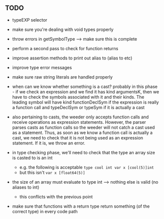 

## TODO
- typeEXP
    selector
- make sure you're dealing with void types properly
- throw errors in getSymbolType --> make sure this is complete
- perform a second pass to check for function returns

- improve assertion methods to print out alias to (alias to etc)
- improve type error messages
- make sure raw string literals are handled properly


- when can we know whether something is a cast? probably in this phase - if we check an expression and we find it has kind argumentsK, then we have to check the symbols associated with it and their kinds. The leading symbol will have kind functionDeclSym if the expression is really a function call and typeDeclSym or typeSym if it is actually a cast
- also pertaining to casts, the weeder only accepts function calls and receive operations as expression statements. However, the parser parses casts as function calls so the weeder will not catch a cast used as a statement. Thus, as soon as we know a function call is actually a cast, we need to check that it is not being used as an expression statement. If it is, we throw an error.
- in type checking phase, we'll need to check that the type an array size is casted to is an int
    - e.g. the following is acceptable
        `type cool int
        var x [cool(5)]int`
    - but this isn't
        `var x [float64(5)]`
- the size of an array must evaluate to type int --> nothing else is valid (no aliases to int)
    - this conflicts with the previous point
- make sure that functions with a return type return something (of the correct type) in every code path
